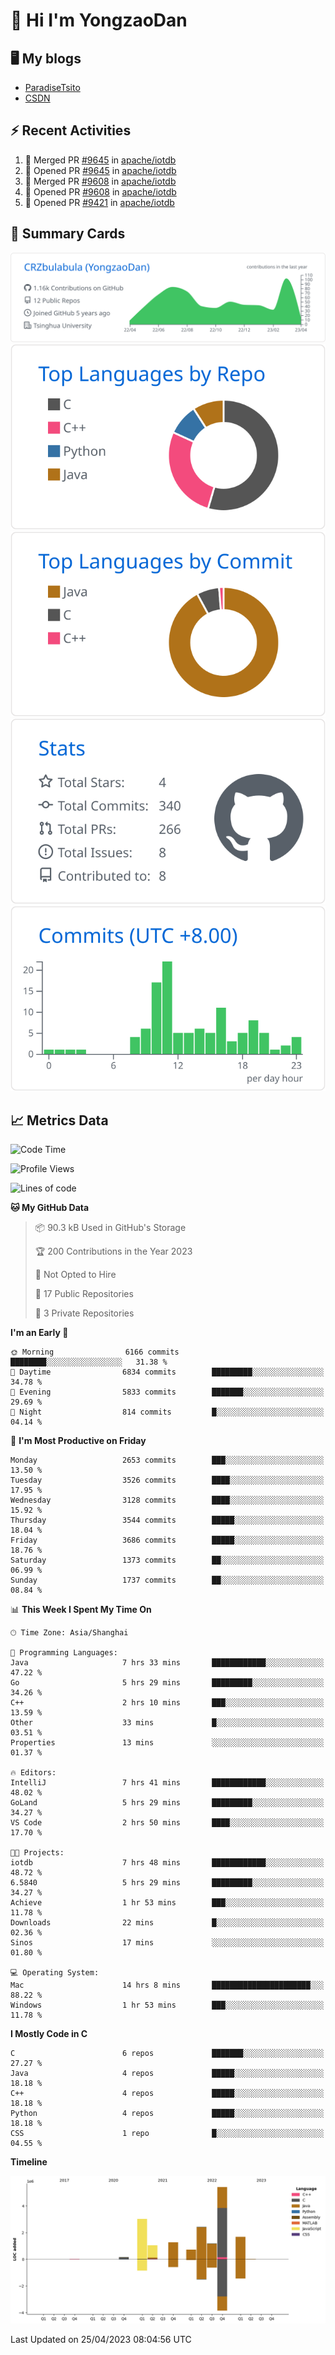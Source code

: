 # 👋 Hi I'm YongzaoDan

## 🖥 My blogs
  + [ParadiseTsito](https://www.paradisetsito.love/)
  + [CSDN](https://blog.csdn.net/CRZbulabula?type=blog)

## ⚡ Recent Activities
<!--START_SECTION:activity-->
1. 🎉 Merged PR [#9645](https://github.com/apache/iotdb/pull/9645) in [apache/iotdb](https://github.com/apache/iotdb)
2. 💪 Opened PR [#9645](https://github.com/apache/iotdb/pull/9645) in [apache/iotdb](https://github.com/apache/iotdb)
3. 🎉 Merged PR [#9608](https://github.com/apache/iotdb/pull/9608) in [apache/iotdb](https://github.com/apache/iotdb)
4. 💪 Opened PR [#9608](https://github.com/apache/iotdb/pull/9608) in [apache/iotdb](https://github.com/apache/iotdb)
5. 💪 Opened PR [#9421](https://github.com/apache/iotdb/pull/9421) in [apache/iotdb](https://github.com/apache/iotdb)
<!--END_SECTION:activity-->

## 🎑 Summary Cards

[![](https://raw.githubusercontent.com/CRZbulabula/CRZbulabula/main/profile-summary-card-output/github/0-profile-details.svg)](https://github.com/vn7n24fzkq/github-profile-summary-cards)
[![](https://raw.githubusercontent.com/CRZbulabula/CRZbulabula/main/profile-summary-card-output/github/1-repos-per-language.svg)](https://github.com/vn7n24fzkq/github-profile-summary-cards) [![](https://raw.githubusercontent.com/CRZbulabula/CRZbulabula/main/profile-summary-card-output/github/2-most-commit-language.svg)](https://github.com/vn7n24fzkq/github-profile-summary-cards)
[![](https://raw.githubusercontent.com/CRZbulabula/CRZbulabula/main/profile-summary-card-output/github/3-stats.svg)](https://github.com/vn7n24fzkq/github-profile-summary-cards) [![](https://raw.githubusercontent.com/CRZbulabula/CRZbulabula/main/profile-summary-card-output/github/4-productive-time.svg)](https://github.com/vn7n24fzkq/github-profile-summary-cards)

## 📈 Metrics Data

<!--START_SECTION:waka-->
![Code Time](http://img.shields.io/badge/Code%20Time-84%20hrs%2011%20mins-blue)

![Profile Views](http://img.shields.io/badge/Profile%20Views-0-blue)

![Lines of code](https://img.shields.io/badge/From%20Hello%20World%20I%27ve%20Written-16.9%20million%20lines%20of%20code-blue)

**🐱 My GitHub Data** 

> 📦 90.3 kB Used in GitHub's Storage 
 > 
> 🏆 200 Contributions in the Year 2023
 > 
> 🚫 Not Opted to Hire
 > 
> 📜 17 Public Repositories 
 > 
> 🔑 3 Private Repositories 
 > 
**I'm an Early 🐤** 

```text
🌞 Morning                6166 commits        ████████░░░░░░░░░░░░░░░░░   31.38 % 
🌆 Daytime                6834 commits        █████████░░░░░░░░░░░░░░░░   34.78 % 
🌃 Evening                5833 commits        ███████░░░░░░░░░░░░░░░░░░   29.69 % 
🌙 Night                  814 commits         █░░░░░░░░░░░░░░░░░░░░░░░░   04.14 % 
```
📅 **I'm Most Productive on Friday** 

```text
Monday                   2653 commits        ███░░░░░░░░░░░░░░░░░░░░░░   13.50 % 
Tuesday                  3526 commits        ████░░░░░░░░░░░░░░░░░░░░░   17.95 % 
Wednesday                3128 commits        ████░░░░░░░░░░░░░░░░░░░░░   15.92 % 
Thursday                 3544 commits        █████░░░░░░░░░░░░░░░░░░░░   18.04 % 
Friday                   3686 commits        █████░░░░░░░░░░░░░░░░░░░░   18.76 % 
Saturday                 1373 commits        ██░░░░░░░░░░░░░░░░░░░░░░░   06.99 % 
Sunday                   1737 commits        ██░░░░░░░░░░░░░░░░░░░░░░░   08.84 % 
```


📊 **This Week I Spent My Time On** 

```text
🕑︎ Time Zone: Asia/Shanghai

💬 Programming Languages: 
Java                     7 hrs 33 mins       ████████████░░░░░░░░░░░░░   47.22 % 
Go                       5 hrs 29 mins       █████████░░░░░░░░░░░░░░░░   34.26 % 
C++                      2 hrs 10 mins       ███░░░░░░░░░░░░░░░░░░░░░░   13.59 % 
Other                    33 mins             █░░░░░░░░░░░░░░░░░░░░░░░░   03.51 % 
Properties               13 mins             ░░░░░░░░░░░░░░░░░░░░░░░░░   01.37 % 

🔥 Editors: 
IntelliJ                 7 hrs 41 mins       ████████████░░░░░░░░░░░░░   48.02 % 
GoLand                   5 hrs 29 mins       █████████░░░░░░░░░░░░░░░░   34.27 % 
VS Code                  2 hrs 50 mins       ████░░░░░░░░░░░░░░░░░░░░░   17.70 % 

🐱‍💻 Projects: 
iotdb                    7 hrs 48 mins       ████████████░░░░░░░░░░░░░   48.72 % 
6.5840                   5 hrs 29 mins       █████████░░░░░░░░░░░░░░░░   34.27 % 
Achieve                  1 hr 53 mins        ███░░░░░░░░░░░░░░░░░░░░░░   11.78 % 
Downloads                22 mins             █░░░░░░░░░░░░░░░░░░░░░░░░   02.36 % 
Sinos                    17 mins             ░░░░░░░░░░░░░░░░░░░░░░░░░   01.80 % 

💻 Operating System: 
Mac                      14 hrs 8 mins       ██████████████████████░░░   88.22 % 
Windows                  1 hr 53 mins        ███░░░░░░░░░░░░░░░░░░░░░░   11.78 % 
```

**I Mostly Code in C** 

```text
C                        6 repos             ███████░░░░░░░░░░░░░░░░░░   27.27 % 
Java                     4 repos             █████░░░░░░░░░░░░░░░░░░░░   18.18 % 
C++                      4 repos             █████░░░░░░░░░░░░░░░░░░░░   18.18 % 
Python                   4 repos             █████░░░░░░░░░░░░░░░░░░░░   18.18 % 
CSS                      1 repo              █░░░░░░░░░░░░░░░░░░░░░░░░   04.55 % 
```



**Timeline**

![Lines of Code chart](https://raw.githubusercontent.com/CRZbulabula/CRZbulabula/main/assets/bar_graph.png)


 Last Updated on 25/04/2023 08:04:56 UTC
<!--END_SECTION:waka-->

